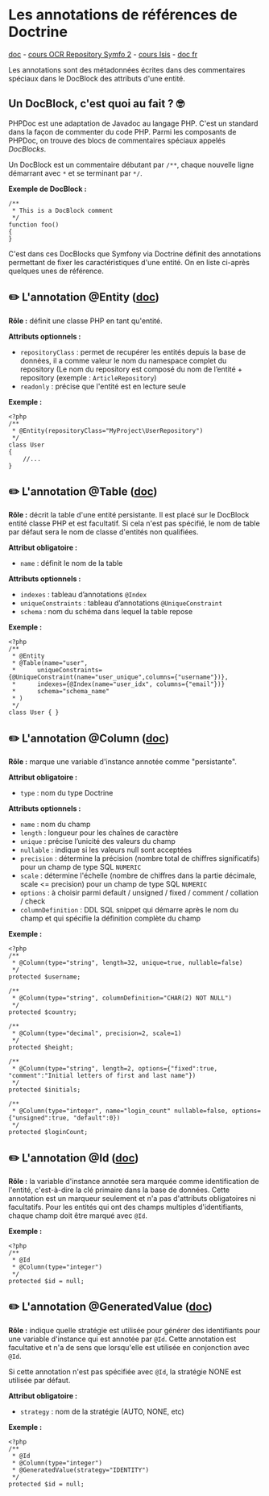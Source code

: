 # Les annotations de références de Doctrine

[doc](https://www.doctrine-project.org/projects/doctrine-orm/en/2.6/reference/annotations-reference.html) - [cours OCR Repository Symfo 2](https://openclassrooms.com/fr/courses/2078536-developpez-votre-site-web-avec-le-framework-symfony2-ancienne-version/2081287-recuperer-ses-entites-avec-doctrine2) - [cours Isis](http://www.lsis.org/elmouelhia/sf/coursSymfonyDoctrine.pdf) - [doc fr](http://guidella.free.fr/General/symfony2AnnotationsReference.html)

Les annotations sont des métadonnées écrites dans des commentaires spéciaux dans le DocBlock des attributs d'une entité.

## Un DocBlock, c'est quoi au fait ? :nerd_face:

PHPDoc est une adaptation de Javadoc au langage PHP. C'est un standard dans la façon de commenter du code PHP. Parmi les composants de PHPDoc, on trouve des blocs de commentaires spéciaux appelés _DocBlocks_.

Un DocBlock est un commentaire débutant par `/**`, chaque nouvelle ligne démarrant avec `*` et se terminant par `*/`.

**Exemple de DocBlock :**

```
/**
 * This is a DocBlock comment
 */
function foo()
{
}
```

C'est dans ces DocBlocks que Symfony via Doctrine définit des annotations permettant de fixer les caractéristiques d'une entité. On en liste ci-après quelques unes de référence.

## :pencil2: L'annotation @Entity ([doc](https://www.doctrine-project.org/projects/doctrine-orm/en/2.6/reference/annotations-reference.html#entity))

**Rôle :** définit une classe PHP en tant qu'entité.

**Attributs optionnels :**

* `repositoryClass` : permet de recupérer les entités depuis la base de données, il a comme valeur le nom du namespace complet du repository (Le nom du repository est composé du nom de l’entité + repository (exemple : `ArticleRepository`)
* `readonly` : précise que l'entité est en lecture seule

**Exemple :**

```
<?php
/**
 * @Entity(repositoryClass="MyProject\UserRepository")
 */
class User
{
    //...
}
```

## :pencil2: L'annotation @Table ([doc](https://www.doctrine-project.org/projects/doctrine-orm/en/2.6/reference/annotations-reference.html#table))

**Rôle :** décrit la table d'une entité persistante. Il est placé sur le DocBlock entité classe PHP et est facultatif. Si cela n'est pas spécifié, le nom de table par défaut sera le nom de classe d'entités non qualifiées.

**Attribut obligatoire :**

* `name` : définit le nom de la table

**Attributs optionnels :**

* `indexes` : tableau d’annotations `@Index`
* `uniqueConstraints` : tableau d’annotations `@UniqueConstraint`
* `schema` : nom du schéma dans lequel la table repose

**Exemple :**

```
<?php
/**
 * @Entity
 * @Table(name="user",
 *      uniqueConstraints={@UniqueConstraint(name="user_unique",columns={"username"})},
 *      indexes={@Index(name="user_idx", columns={"email"})}
 *      schema="schema_name"
 * )
 */
class User { }
```

## :pencil2: L'annotation @Column ([doc](https://www.doctrine-project.org/projects/doctrine-orm/en/2.6/reference/annotations-reference.html#column))

**Rôle :** marque une variable d'instance annotée comme "persistante".

**Attribut obligatoire :**

* `type` : nom du type Doctrine

**Attributs optionnels :**

* `name` : nom du champ
* `length` : longueur pour les chaînes de caractère
* `unique` : précise l’unicité des valeurs du champ
* `nullable` : indique si les valeurs null sont acceptées
* `precision` : détermine la précision (nombre total de chiffres significatifs) pour un champ de type SQL `NUMERIC`
* `scale` : détermine l'échelle (nombre de chiffres dans la partie décimale, scale <= precision) pour un champ de type SQL `NUMERIC`
* `options` : à choisir parmi default / unsigned / fixed / comment / collation / check
* `columnDefinition` : DDL SQL snippet qui démarre après le nom du champ et qui spécifie la définition complète du champ

**Exemple :**

```
<?php
/**
 * @Column(type="string", length=32, unique=true, nullable=false)
 */
protected $username;

/**
 * @Column(type="string", columnDefinition="CHAR(2) NOT NULL")
 */
protected $country;

/**
 * @Column(type="decimal", precision=2, scale=1)
 */
protected $height;

/**
 * @Column(type="string", length=2, options={"fixed":true, "comment":"Initial letters of first and last name"})
 */
protected $initials;

/**
 * @Column(type="integer", name="login_count" nullable=false, options={"unsigned":true, "default":0})
 */
protected $loginCount;
```

## :pencil2: L'annotation @Id ([doc](https://www.doctrine-project.org/projects/doctrine-orm/en/2.6/reference/annotations-reference.html#id))

**Rôle :** la variable d'instance annotée sera marquée comme identification de l'entité, c'est-à-dire la clé primaire dans la base de données. Cette annotation est un marqueur seulement et n'a pas d'attributs obligatoires ni facultatifs. Pour les entités qui ont des champs multiples d'identifiants, chaque champ doit être marqué avec `@Id`.

**Exemple :**

```
<?php
/**
 * @Id
 * @Column(type="integer")
 */
protected $id = null;
```

## :pencil2: L'annotation @GeneratedValue ([doc](https://www.doctrine-project.org/projects/doctrine-orm/en/2.6/reference/annotations-reference.html#generatedvalue))

**Rôle :** indique quelle stratégie est utilisée pour générer des identifiants pour une variable d'instance qui est annotée par `@Id`. Cette annotation est facultative et n'a de sens que lorsqu'elle est utilisée en conjonction avec `@Id`.

Si cette annotation n'est pas spécifiée avec `@Id`, la stratégie NONE est utilisée par défaut.

**Attribut obligatoire :**

* `strategy` : nom de la stratégie (AUTO, NONE, etc)

**Exemple :**

```
<?php
/**
 * @Id
 * @Column(type="integer")
 * @GeneratedValue(strategy="IDENTITY")
 */
protected $id = null;
```